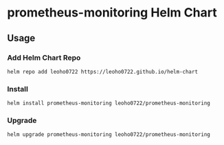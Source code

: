 # prometheus-monitoring Helm Chart

## Usage

### Add Helm Chart Repo

```shell
helm repo add leoho0722 https://leoho0722.github.io/helm-chart
```

### Install

```shell
helm install prometheus-monitoring leoho0722/prometheus-monitoring
```

### Upgrade

```shell
helm upgrade prometheus-monitoring leoho0722/prometheus-monitoring
```
